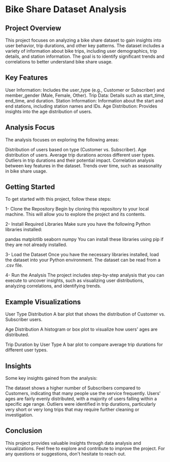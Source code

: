 # **Bike Share Dataset Analysis**

## Project Overview
This project focuses on analyzing a bike share dataset to gain insights into user behavior, trip durations, and other key patterns. The dataset includes a variety of information about bike trips, including user demographics, trip details, and station information. The goal is to identify significant trends and correlations to better understand bike share usage.

## Key Features
User Information: Includes the user_type (e.g., Customer or Subscriber) and member_gender (Male, Female, Other).
Trip Data: Details such as start_time, end_time, and duration.
Station Information: Information about the start and end stations, including station names and IDs.
Age Distribution: Provides insights into the age distribution of users.

## Analysis Focus
The analysis focuses on exploring the following areas:

Distribution of users based on type (Customer vs. Subscriber).
Age distribution of users.
Average trip durations across different user types.
Outliers in trip durations and their potential impact.
Correlation analysis between key features in the dataset.
Trends over time, such as seasonality in bike share usage.

## Getting Started
To get started with this project, follow these steps:
 
1- Clone the Repository
Begin by cloning this repository to your local machine. This will allow you to explore the project and its contents.

2- Install Required Libraries
Make sure you have the following Python libraries installed:

pandas
matplotlib
seaborn
numpy
You can install these libraries using pip if they are not already installed.

3- Load the Dataset
Once you have the necessary libraries installed, load the dataset into your Python environment. The dataset can be read from a .csv file.

4- Run the Analysis
The project includes step-by-step analysis that you can execute to uncover insights, such as visualizing user distributions, analyzing correlations, and identifying trends.

## Example Visualizations
User Type Distribution
A bar plot that shows the distribution of Customer vs. Subscriber users.

Age Distribution
A histogram or box plot to visualize how users' ages are distributed.

Trip Duration by User Type
A bar plot to compare average trip durations for different user types.

## Insights
Some key insights gained from the analysis:

The dataset shows a higher number of Subscribers compared to Customers, indicating that many people use the service frequently.
Users' ages are fairly evenly distributed, with a majority of users falling within a specific age range.
Outliers were identified in trip durations, particularly very short or very long trips that may require further cleaning or investigation.

## Conclusion
This project provides valuable insights through data analysis and visualizations. Feel free to explore and contribute to improve the project. For any questions or suggestions, don't hesitate to reach out.

